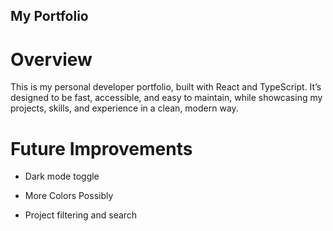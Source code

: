 ## My Portfolio

# Overview

This is my personal developer portfolio, built with React and TypeScript.
It’s designed to be fast, accessible, and easy to maintain, while showcasing my projects, skills, and experience in a clean, modern way.

# Future Improvements

* Dark mode toggle

* More Colors Possibly

* Project filtering and search

